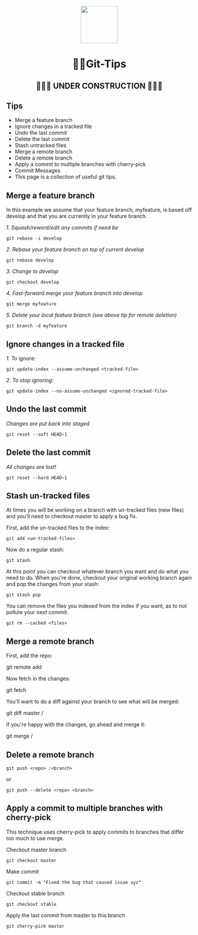 <div align="center">
<img style="width: 100px;height: 100px;margin: auto;" src="https://avatars2.githubusercontent.com/u/62488287?s=200&amp;v=4">

# 🐱‍💻Git-Tips
## 🚧🚧🚧 UNDER CONSTRUCTION 🚧🚧🚧


</div>

## Tips

- Merge a feature branch
- Ignore changes in a tracked file
- Undo the last commit
- Delete the last commit
- Stash untracked files
- Merge a remote branch
- Delete a remote branch
- Apply a commit to multiple branches with cherry-pick
- Commit Messages
- This page is a collection of useful git tips.

## Merge a feature branch
In this example we assume that your feature branch, myfeature, is based off develop and that you are currently in your feature branch.

*1. Squash/reword/edit any commits if need be*

    git rebase -i develop
*2. Rebase your feature branch on top of current develop*

    git rebase develop
*3. Change to develop*

    git checkout develop
*4. Fast-forward merge your feature branch into develop*

    git merge myfeature
*5. Delete your local feature branch (see above tip for remote deletion)*

    git branch -d myfeature

## Ignore changes in a tracked file 
*1. To ignore:*

    git update-index --assume-unchanged <tracked-file>

*2. To stop ignoring:*

    git update-index --no-assume-unchanged <ignored-tracked-file>

## Undo the last commit
*Changes are put back into staged*

    git reset --soft HEAD~1

## Delete the last commit
*All changes are lost!*

    git reset --hard HEAD~1

## Stash un-tracked files
At times you will be working on a branch with un-tracked files (new files) and you'll need to checkout master to apply a bug fix.

First, add the un-tracked files to the index:

    git add <un-tracked-files>

Now do a regular stash:

    git stash

At this point you can checkout whatever branch you want and do what you need to do. When you're done, checkout your original working branch again and pop the changes from your stash:

    git stash pop

You can remove the files you indexed from the index if you want, as to not pollute your next commit:

    git rm --cached <files>


## Merge a remote branch
First, add the repo:

git remote add <reponame> <location>

Now fetch in the changes:

git fetch <reponame>

You'll want to do a diff against your branch to see what will be merged:

git diff master <reponame>/<branch>

If you're happy with the changes, go ahead and merge it:

git merge <reponame>/<branch>

## Delete a remote branch

    git push <repo> :<branch>

or

    git push --delete <repo> <branch>

## Apply a commit to multiple branches with cherry-pick
This technique uses cherry-pick to apply commits to branches that differ too much to use merge.

Checkout master branch

    git checkout master

Make commit

    git commit -m "Fixed the bug that caused issue xyz"

Checkout stable branch

    git checkout stable

Apply the last commit from master to this branch

    git cherry-pick master
